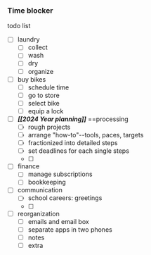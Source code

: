 

### Time blocker
todo list
- [ ] laundry
	- [ ] collect
	- [ ] wash
	- [ ] dry
	- [ ] organize
- [ ] buy bikes
	- [ ] schedule time
	- [ ] go to store
	- [ ] select bike
	- [ ] equip a lock
- [ ] ***[[2024 Year planning]]*** ==processing
	- [ ] rough projects
	- [ ] arrange "how-to"--tools, paces, targets
	- [ ] fractionized into detailed steps
	- [ ] set deadlines for each single steps
	- [ ] 
- [ ] finance
	- [ ] manage subscriptions
	- [ ] bookkeeping
- [ ] communication
	- [ ] school careers: greetings
	- [ ] 
- [ ] reorganization
	- [ ] emails and email box
	- [ ] separate apps in two phones
	- [ ] notes
	- [ ] extra 
